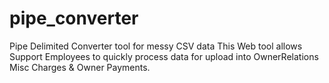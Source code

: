 # pipe_converter
Pipe Delimited Converter tool for messy CSV data
This Web tool allows Support Employees to quickly process data for upload into OwnerRelations Misc Charges & Owner Payments.
